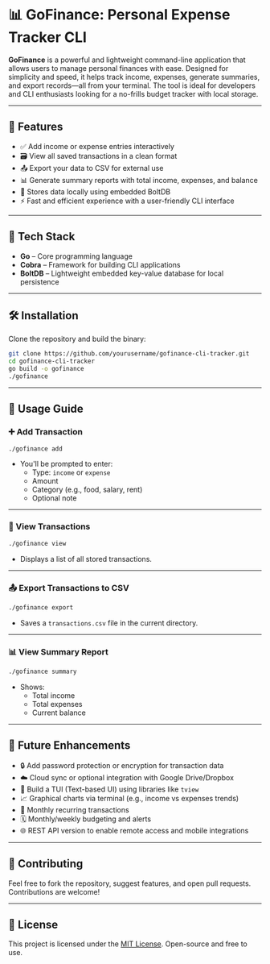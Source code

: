 
# 📊 GoFinance: Personal Expense Tracker CLI

**GoFinance** is a powerful and lightweight command-line application that allows users to manage personal finances with ease. Designed for simplicity and speed, it helps track income, expenses, generate summaries, and export records—all from your terminal. The tool is ideal for developers and CLI enthusiasts looking for a no-frills budget tracker with local storage.

---

## 🚀 Features

- ✅ Add income or expense entries interactively  
- 🗃️ View all saved transactions in a clean format  
- 📤 Export your data to CSV for external use  
- 📊 Generate summary reports with total income, expenses, and balance  
- 💾 Stores data locally using embedded BoltDB  
- ⚡ Fast and efficient experience with a user-friendly CLI interface

---

## 🧱 Tech Stack

- **Go** – Core programming language  
- **Cobra** – Framework for building CLI applications  
- **BoltDB** – Lightweight embedded key-value database for local persistence

---

## 🛠️ Installation

Clone the repository and build the binary:

```bash
git clone https://github.com/yourusername/gofinance-cli-tracker.git
cd gofinance-cli-tracker
go build -o gofinance
./gofinance
```

---

## 📘 Usage Guide

### ➕ Add Transaction

```bash
./gofinance add
```

- You'll be prompted to enter:
  - Type: `income` or `expense`
  - Amount
  - Category (e.g., food, salary, rent)
  - Optional note

---

### 📂 View Transactions

```bash
./gofinance view
```

- Displays a list of all stored transactions.

---

### 📤 Export Transactions to CSV

```bash
./gofinance export
```

- Saves a `transactions.csv` file in the current directory.

---

### 📊 View Summary Report

```bash
./gofinance summary
```

- Shows:
  - Total income  
  - Total expenses  
  - Current balance

---

## 🧭 Future Enhancements

- 🔒 Add password protection or encryption for transaction data  
- ☁️ Cloud sync or optional integration with Google Drive/Dropbox  
- 📱 Build a TUI (Text-based UI) using libraries like `tview`  
- 📈 Graphical charts via terminal (e.g., income vs expenses trends)  
- 🔄 Monthly recurring transactions  
- 🗓️ Monthly/weekly budgeting and alerts  
- 🌐 REST API version to enable remote access and mobile integrations

---

## 🤝 Contributing

Feel free to fork the repository, suggest features, and open pull requests. Contributions are welcome!

---

## 📎 License

This project is licensed under the [MIT License](LICENSE). Open-source and free to use.
